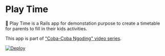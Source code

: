 # Play Time

📅 Play Time is a Rails app for demonstation purpose to create a timetable for parents to fill in their kids activities.

This app is part of ["Coba-Coba Ngoding" video series](https://www.youtube.com/playlist?list=PLHmn5AHyKRnEXPfH6VHs9cqjViZfu7BV_).

[![Deploy](https://www.herokucdn.com/deploy/button.svg)](https://heroku.com/deploy)

